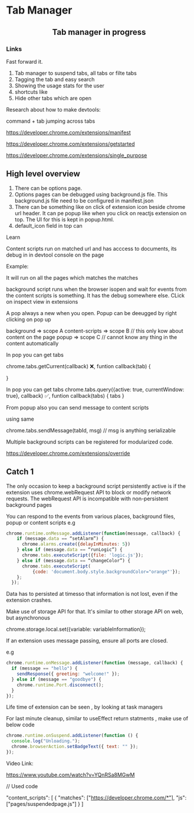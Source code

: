 # Tab Manager

<h2  align="center">Tab manager in progress </h2>

### Links

Fast forward it.

1. Tab manager to suspend tabs, all tabs or filte tabs
2. Tagging the tab and easy search
3. Showing the usage stats for the user
4. shortcuts like
5. Hide other tabs which are open

Research about how to make devtools:

command + tab
jumping across tabs

https://developer.chrome.com/extensions/manifest

https://developer.chrome.com/extensions/getstarted

https://developer.chrome.com/extensions/single_purpose

## High level overview

1. There can be options page.
2. Options pages can be debugged using background.js file. This background.js file need to be configured in manifest.json
3. There can be something like on click of extension icon beside chrome url header. It can pe popup like when you click on reactjs extension on top. The UI for this is kept in popup.html.
4. default_icon field in top can

Learn

Content scripts run on matched url and has acccess to documents, its debug in in devtool console on the page

Example:

<!-- "content_scripts": [
    {
      "matches": ["https://developer.chrome.com/*"],
      "js": ["pages/suspendedpage.js"]
    }
  ] -->

It will run on all the pages which matches the matches

background script runs when the browser isopen and wait for events from the content scripts is something. It has the debug somewhere else. CLick on inspect view in extensions

A pop always a new when you open. Popup can be deeugged by right clicking on pop up

background => scope A
content-scripts => scope B // this only kow about content on the page
popup => scope C // cannot know any thing in the content automatically

In pop you can get tabs

chrome.tabs.getCurrent(callback) ❌,
funtion callback(tab) {

}

In pop you can get tabs
chrome.tabs.query({active: true, currentWindow: true}, callback) ✅,
funtion callback(tabs) {
tabs
}

From popup also you can send message to content scripts

using same

chrome.tabs.sendMessage(tabId, msg) // msg is anything serializable

Multiple background scripts can be registered for modularized code.

https://developer.chrome.com/extensions/override

## Catch 1

The only occasion to keep a background script persistently active is if the extension uses chrome.webRequest API to block or modify network requests. The webRequest API is incompatible with non-persistent background pages

You can respond to the events from various places, background files, popup or content scripts e.g

```js
chrome.runtime.onMessage.addListener(function(message, callback) {
    if (message.data == “setAlarm”) {
      chrome.alarms.create({delayInMinutes: 5})
    } else if (message.data == “runLogic”) {
      chrome.tabs.executeScript({file: 'logic.js'});
    } else if (message.data == “changeColor”) {
      chrome.tabs.executeScript(
          {code: 'document.body.style.backgroundColor="orange"'});
    };
  });
```

Data has to persisted at timesso that information is not lost, even if the extension crashes.

Make use of storage API for that. It's similar to other storage API on web, but asynchronous

chrome.storage.local.set({variable: variableInformation});

If an extension uses message passing, ensure all ports are closed.

e.g

```js
chrome.runtime.onMessage.addListener(function (message, callback) {
  if (message == "hello") {
    sendResponse({ greeting: "welcome!" });
  } else if (message == "goodbye") {
    chrome.runtime.Port.disconnect();
  }
});
```

Life time of extension can be seen , by looking at task managers

For last minute cleanup, similar to useEffect return statments , make use of below code

```js
chrome.runtime.onSuspend.addListener(function () {
  console.log("Unloading.");
  chrome.browserAction.setBadgeText({ text: "" });
});
```

Video Link:

https://www.youtube.com/watch?v=YQnRSa8MGwM

// Used code

"content_scripts": [
{
"matches": ["https://developer.chrome.com/*"],
"js": ["pages/suspendedpage.js"]
}
]
